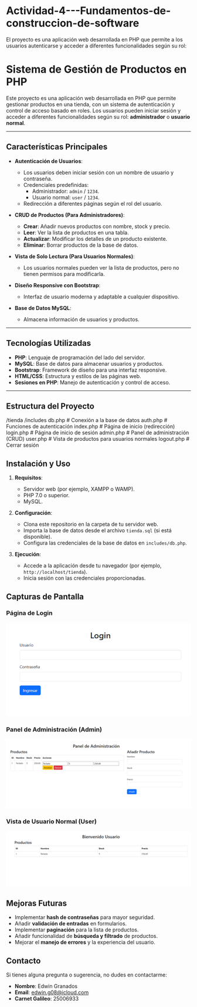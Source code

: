 # Actividad-4---Fundamentos-de-construccion-de-software
El proyecto es una aplicación web desarrollada en PHP que permite a los usuarios autenticarse y acceder a diferentes funcionalidades según su rol:

# Sistema de Gestión de Productos en PHP

Este proyecto es una aplicación web desarrollada en PHP que permite gestionar productos en una tienda, con un sistema de autenticación y control de acceso basado en roles. Los usuarios pueden iniciar sesión y acceder a diferentes funcionalidades según su rol: **administrador** o **usuario normal**.

---

## Características Principales

- **Autenticación de Usuarios**:
  - Los usuarios deben iniciar sesión con un nombre de usuario y contraseña.
  - Credenciales predefinidas:
    - Administrador: `admin` / `1234`.
    - Usuario normal: `user` / `1234`.
  - Redirección a diferentes páginas según el rol del usuario.

- **CRUD de Productos (Para Administradores)**:
  - **Crear**: Añadir nuevos productos con nombre, stock y precio.
  - **Leer**: Ver la lista de productos en una tabla.
  - **Actualizar**: Modificar los detalles de un producto existente.
  - **Eliminar**: Borrar productos de la base de datos.

- **Vista de Solo Lectura (Para Usuarios Normales)**:
  - Los usuarios normales pueden ver la lista de productos, pero no tienen permisos para modificarla.

- **Diseño Responsive con Bootstrap**:
  - Interfaz de usuario moderna y adaptable a cualquier dispositivo.

- **Base de Datos MySQL**:
  - Almacena información de usuarios y productos.

---

## Tecnologías Utilizadas

- **PHP**: Lenguaje de programación del lado del servidor.
- **MySQL**: Base de datos para almacenar usuarios y productos.
- **Bootstrap**: Framework de diseño para una interfaz responsive.
- **HTML/CSS**: Estructura y estilos de las páginas web.
- **Sesiones en PHP**: Manejo de autenticación y control de acceso.

---

## Estructura del Proyecto
/tienda
/includes
db.php # Conexión a la base de datos
auth.php # Funciones de autenticación
index.php # Página de inicio (redirección)
login.php # Página de inicio de sesión
admin.php # Panel de administración (CRUD)
user.php # Vista de productos para usuarios normales
logout.php # Cerrar sesión


## Instalación y Uso

1. **Requisitos**:
   - Servidor web (por ejemplo, XAMPP o WAMP).
   - PHP 7.0 o superior.
   - MySQL.

2. **Configuración**:
   - Clona este repositorio en la carpeta de tu servidor web.
   - Importa la base de datos desde el archivo `tienda.sql` (si está disponible).
   - Configura las credenciales de la base de datos en `includes/db.php`.

3. **Ejecución**:
   - Accede a la aplicación desde tu navegador (por ejemplo, `http://localhost/tienda`).
   - Inicia sesión con las credenciales proporcionadas.
  
## Capturas de Pantalla

### Página de Login
![Login](screenshots/login.png)

### Panel de Administración (Admin)
![Admin](screenshots/admin.png)

### Vista de Usuario Normal (User)
![User](screenshots/user.png)
  
## Mejoras Futuras

- Implementar **hash de contraseñas** para mayor seguridad.
- Añadir **validación de entradas** en formularios.
- Implementar **paginación** para la lista de productos.
- Añadir funcionalidad de **búsqueda y filtrado** de productos.
- Mejorar el **manejo de errores** y la experiencia del usuario.

## Contacto

Si tienes alguna pregunta o sugerencia, no dudes en contactarme:

- **Nombre**: Edwin Granados
- **Email**: edwin.g08@icloud.com
- **Carnet Galileo**: 25006933
